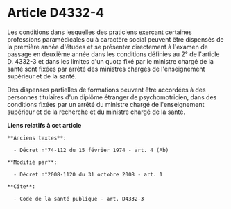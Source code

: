 # Article D4332-4

Les conditions dans lesquelles des praticiens exerçant certaines professions paramédicales ou à caractère social peuvent être
dispensés de la première année d'études et se présenter directement à l'examen de passage en deuxième année dans les
conditions définies au 2° de l'article D. 4332-3 et dans les limites d'un quota fixé par le ministre chargé de la santé sont
fixées par arrêté des ministres chargés de l'enseignement supérieur et de la santé. 

Des dispenses partielles de formations peuvent être accordées à des personnes titulaires d'un diplôme étranger de
psychomotricien, dans des conditions fixées par un arrêté du ministre chargé de l'enseignement supérieur et de la recherche
et du ministre chargé de la santé.

**Liens relatifs à cet article**

	**Anciens textes**:

	  - Décret n°74-112 du 15 février 1974 - art. 4 (Ab)

	**Modifié par**:

	  - Décret n°2008-1120 du 31 octobre 2008 - art. 1

	**Cite**:

	  - Code de la santé publique - art. D4332-3
